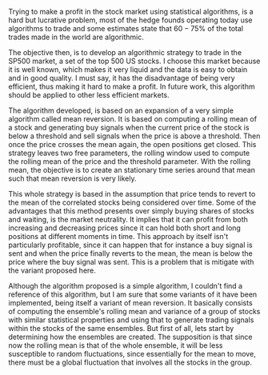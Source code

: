 Trying to make a profit in the stock market using statistical algorithms, is a hard but lucrative problem, most of the hedge founds operating today use algorithms to trade and some estimates state that $60-75$% of the total trades made in the world are algorithmic. 

The objective then, is to develop an algorithmic strategy to trade in the SP500 market, a set of the top 500 US stocks. I choose this market because it is well known, which makes it very liquid and the data is easy to obtain and in good quality. I must say, it has the disadvantage of being very efficient, thus making it hard to make a profit. In future work, this algorithm should be applied to other less efficient markets. 

The algorithm developed, is based on an expansion of a very simple algorithm called mean reversion. It is based on computing a rolling mean of a stock and generating buy signals when the current price of the stock is below a threshold and sell signals when the price is above a threshold. Then once the price crosses the mean again, the open positions get closed. This strategy leaves two free parameters, the rolling window used to compute the rolling mean of the price and the threshold parameter. With the rolling mean, the objective is to create an stationary time series around that mean such that mean reversion is very likely.

This whole strategy is based in the assumption that price tends to revert to the mean of the correlated stocks being considered over time. Some of the advantages that this method presents over simply buying shares of stocks and waiting, is the market neutrality. It implies that it can profit from both increasing and decreasing prices since it can hold both short and long positions at different moments in time. 
This approach by itself isn't particularly profitable, since it can happen that for instance a buy signal is sent and when the price finally reverts to the mean, the mean is below the price where the buy signal was sent. This is a problem that is mitigate with the variant proposed here. 

Although the algorithm proposed is a simple algorithm, I couldn't find a reference of this algorithm, but I am sure that some variants of it have been implemented, being itself a variant of mean reversion. It basically consists of computing the ensemble's rolling mean and variance of a group of stocks with similar statistical properties and using that to generate trading signals within the stocks of the same ensembles. But first of all, lets start by determining how the ensembles are created. The supposition is that since now the rolling mean is that of the whole ensemble, it will be less susceptible to random fluctuations, since essentially for the mean to move, there must be a global fluctuation that involves all the stocks in the group.
